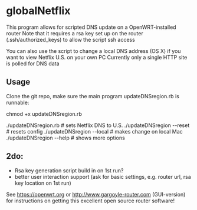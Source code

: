 # globalNetflix

This program allows for scripted DNS update on a OpenWRT-installed router
Note that it requires a rsa key set up on the router (.ssh/authorized_keys) to allow the script ssh access 

You can also use the script to change a local DNS address (OS X) if you want to view Netflix U.S. on your own PC
Currently only a single HTTP site is polled for DNS data

Usage
-----
Clone the git repo,
make sure the main program updateDNSregion.rb is runnable: 

  chmod +x updateDNSregion.rb

  ./updateDNSregion.rb # sets Netflix DNS to U.S.
  ./updateDNSregion --reset # resets config
  ./updateDNSregion --local # makes change on local Mac
  ./updateDNSregion --help # shows more options


2do: 
-----
* Rsa key generation script build in on 1st run?
* better user interaction support (ask for basic settings, e.g. router url, rsa key location on 1st run)


See https://openwrt.org or  http://www.gargoyle-router.com (GUI-version)
for instructions on getting this excellent open source router software!
